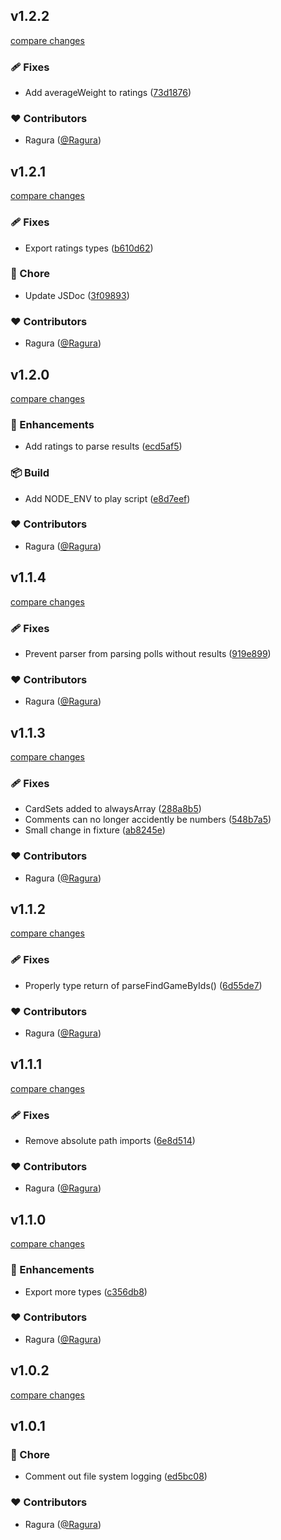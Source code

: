 
## v1.2.2

[compare changes](https://github.com/Ragura/bgg-api-wrapper/compare/v1.2.1...v1.2.2)

### 🩹 Fixes

- Add averageWeight to ratings ([73d1876](https://github.com/Ragura/bgg-api-wrapper/commit/73d1876))

### ❤️ Contributors

- Ragura ([@Ragura](http://github.com/Ragura))

## v1.2.1

[compare changes](https://github.com/Ragura/bgg-api-wrapper/compare/v1.2.0...v1.2.1)

### 🩹 Fixes

- Export ratings types ([b610d62](https://github.com/Ragura/bgg-api-wrapper/commit/b610d62))

### 🏡 Chore

- Update JSDoc ([3f09893](https://github.com/Ragura/bgg-api-wrapper/commit/3f09893))

### ❤️ Contributors

- Ragura ([@Ragura](http://github.com/Ragura))

## v1.2.0

[compare changes](https://github.com/Ragura/bgg-api-wrapper/compare/v1.1.4...v1.2.0)

### 🚀 Enhancements

- Add ratings to parse results ([ecd5af5](https://github.com/Ragura/bgg-api-wrapper/commit/ecd5af5))

### 📦 Build

- Add NODE_ENV to play script ([e8d7eef](https://github.com/Ragura/bgg-api-wrapper/commit/e8d7eef))

### ❤️ Contributors

- Ragura ([@Ragura](http://github.com/Ragura))

## v1.1.4

[compare changes](https://github.com/Ragura/bgg-api-wrapper/compare/v1.1.3...v1.1.4)

### 🩹 Fixes

- Prevent parser from parsing polls without results ([919e899](https://github.com/Ragura/bgg-api-wrapper/commit/919e899))

### ❤️ Contributors

- Ragura ([@Ragura](http://github.com/Ragura))

## v1.1.3

[compare changes](https://github.com/Ragura/bgg-api-wrapper/compare/v1.1.2...v1.1.3)

### 🩹 Fixes

- CardSets added to alwaysArray ([288a8b5](https://github.com/Ragura/bgg-api-wrapper/commit/288a8b5))
- Comments can no longer accidently be numbers ([548b7a5](https://github.com/Ragura/bgg-api-wrapper/commit/548b7a5))
- Small change in fixture ([ab8245e](https://github.com/Ragura/bgg-api-wrapper/commit/ab8245e))

### ❤️ Contributors

- Ragura ([@Ragura](http://github.com/Ragura))

## v1.1.2

[compare changes](https://github.com/Ragura/bgg-api-wrapper/compare/v1.1.1...v1.1.2)

### 🩹 Fixes

- Properly type return of parseFindGameByIds() ([6d55de7](https://github.com/Ragura/bgg-api-wrapper/commit/6d55de7))

### ❤️ Contributors

- Ragura ([@Ragura](http://github.com/Ragura))

## v1.1.1

[compare changes](https://github.com/Ragura/bgg-api-wrapper/compare/v1.1.0...v1.1.1)

### 🩹 Fixes

- Remove absolute path imports ([6e8d514](https://github.com/Ragura/bgg-api-wrapper/commit/6e8d514))

### ❤️ Contributors

- Ragura ([@Ragura](http://github.com/Ragura))

## v1.1.0

[compare changes](https://github.com/Ragura/bgg-api-wrapper/compare/v1.0.2...v1.1.0)

### 🚀 Enhancements

- Export more types ([c356db8](https://github.com/Ragura/bgg-api-wrapper/commit/c356db8))

### ❤️ Contributors

- Ragura ([@Ragura](http://github.com/Ragura))

## v1.0.2

[compare changes](https://github.com/Ragura/bgg-api-wrapper/compare/v1.0.1...v1.0.2)

## v1.0.1


### 🏡 Chore

- Comment out file system logging ([ed5bc08](https://github.com/Ragura/bgg-api-wrapper/commit/ed5bc08))

### ❤️ Contributors

- Ragura ([@Ragura](http://github.com/Ragura))


